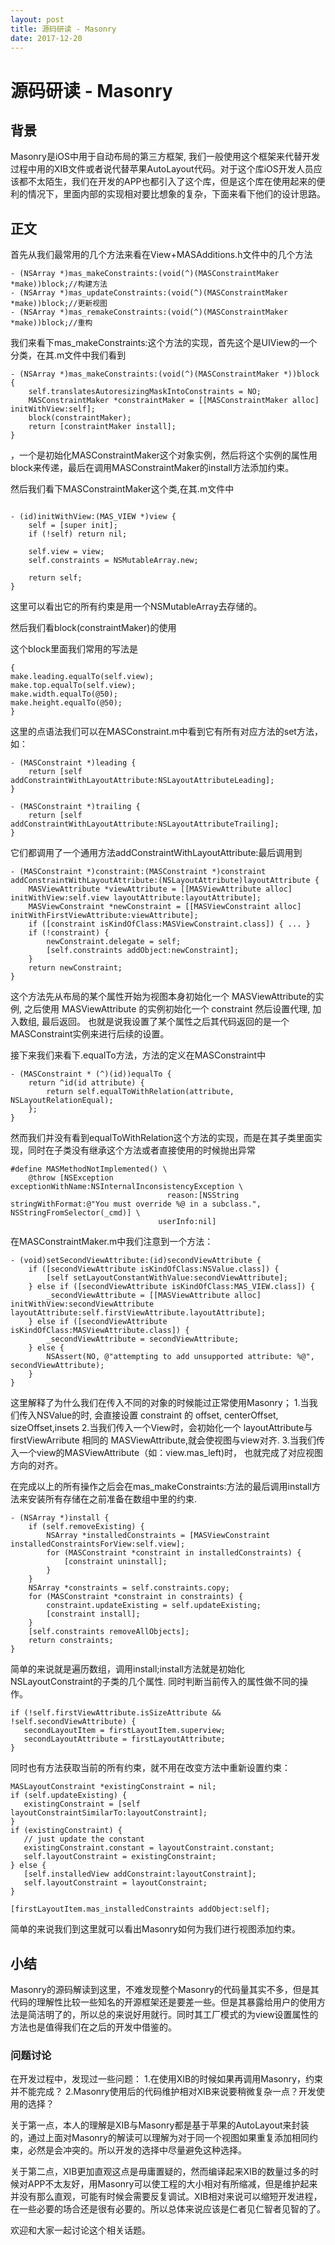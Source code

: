 ```yaml
---
layout: post
title: 源码研读 - Masonry
date: 2017-12-20 
---
```


# 源码研读 - Masonry

## 背景
  Masonry是iOS中用于自动布局的第三方框架, 我们一般使用这个框架来代替开发过程中用的XIB文件或者说代替苹果AutoLayout代码。对于这个库iOS开发人员应该都不太陌生，我们在开发的APP也都引入了这个库，但是这个库在使用起来的便利的情况下，里面内部的实现相对要比想象的复杂，下面来看下他们的设计思路。
  
## 正文
首先从我们最常用的几个方法来看在View+MASAdditions.h文件中的几个方法

```
- (NSArray *)mas_makeConstraints:(void(^)(MASConstraintMaker *make))block;//构建方法
- (NSArray *)mas_updateConstraints:(void(^)(MASConstraintMaker *make))block;//更新视图
- (NSArray *)mas_remakeConstraints:(void(^)(MASConstraintMaker *make))block;//重构
```
我们来看下mas_makeConstraints:这个方法的实现，首先这个是UIView的一个分类，在其.m文件中我们看到

```
- (NSArray *)mas_makeConstraints:(void(^)(MASConstraintMaker *))block {
    self.translatesAutoresizingMaskIntoConstraints = NO;
    MASConstraintMaker *constraintMaker = [[MASConstraintMaker alloc] initWithView:self];
    block(constraintMaker);
    return [constraintMaker install];
}
```

，一个是初始化MASConstraintMaker这个对象实例，然后将这个实例的属性用block来传递，最后在调用MASConstraintMaker的install方法添加约束。

然后我们看下MASConstraintMaker这个类,在其.m文件中

```

- (id)initWithView:(MAS_VIEW *)view {
    self = [super init];
    if (!self) return nil;
    
    self.view = view;
    self.constraints = NSMutableArray.new;
    
    return self;
}

```

这里可以看出它的所有约束是用一个NSMutableArray去存储的。

然后我们看block(constraintMaker)的使用

这个block里面我们常用的写法是

```
{
make.leading.equalTo(self.view);
make.top.equalTo(self.view);
make.width.equalTo(@50);
make.height.equalTo(@50);
}
```
这里的点语法我们可以在MASConstraint.m中看到它有所有对应方法的set方法，如：

```
- (MASConstraint *)leading {
    return [self addConstraintWithLayoutAttribute:NSLayoutAttributeLeading];
}

- (MASConstraint *)trailing {
    return [self addConstraintWithLayoutAttribute:NSLayoutAttributeTrailing];
}
```

它们都调用了一个通用方法addConstraintWithLayoutAttribute:最后调用到

```
- (MASConstraint *)constraint:(MASConstraint *)constraint addConstraintWithLayoutAttribute:(NSLayoutAttribute)layoutAttribute {
    MASViewAttribute *viewAttribute = [[MASViewAttribute alloc] initWithView:self.view layoutAttribute:layoutAttribute];
    MASViewConstraint *newConstraint = [[MASViewConstraint alloc] initWithFirstViewAttribute:viewAttribute];
    if ([constraint isKindOfClass:MASViewConstraint.class]) { ... }
    if (!constraint) {
        newConstraint.delegate = self;
        [self.constraints addObject:newConstraint];
    }
    return newConstraint;
}

```

这个方法先从布局的某个属性开始为视图本身初始化一个 MASViewAttribute的实例, 之后使用 MASViewAttribute 的实例初始化一个 constraint 然后设置代理, 加入数组, 最后返回。
也就是说我设置了某个属性之后其代码返回的是一个MASConstraint实例来进行后续的设置。

接下来我们来看下.equalTo方法，方法的定义在MASConstraint中

```
- (MASConstraint * (^)(id))equalTo {
    return ^id(id attribute) {
        return self.equalToWithRelation(attribute, NSLayoutRelationEqual);
    };
}
```

然而我们并没有看到equalToWithRelation这个方法的实现，而是在其子类里面实现，同时在子类没有继承这个方法或者直接使用的时候抛出异常

```
#define MASMethodNotImplemented() \
    @throw [NSException exceptionWithName:NSInternalInconsistencyException \
                                   reason:[NSString stringWithFormat:@"You must override %@ in a subclass.", NSStringFromSelector(_cmd)] \
                                 userInfo:nil]

```

在MASConstraintMaker.m中我们注意到一个方法：

```
- (void)setSecondViewAttribute:(id)secondViewAttribute {
    if ([secondViewAttribute isKindOfClass:NSValue.class]) {
        [self setLayoutConstantWithValue:secondViewAttribute];
    } else if ([secondViewAttribute isKindOfClass:MAS_VIEW.class]) {
        _secondViewAttribute = [[MASViewAttribute alloc] initWithView:secondViewAttribute layoutAttribute:self.firstViewAttribute.layoutAttribute];
    } else if ([secondViewAttribute isKindOfClass:MASViewAttribute.class]) {
        _secondViewAttribute = secondViewAttribute;
    } else {
        NSAssert(NO, @"attempting to add unsupported attribute: %@", secondViewAttribute);
    }
}
```

这里解释了为什么我们在传入不同的对象的时候能过正常使用Masonry；
1.当我们传入NSValue的时, 会直接设置 constraint 的 offset, centerOffset, sizeOffset,insets 
2.当我们传入一个View时，会初始化一个 layoutAttribute与 firstViewArribute 相同的 MASViewAttribute,就会使视图与view对齐.
3.当我们传入一个view的MASViewAttribute（如：view.mas_left)时，
也就完成了对应视图方向的对齐。

在完成以上的所有操作之后会在mas_makeConstraints:方法的最后调用install方法来安装所有存储在之前准备在数组中里的约束.


```
- (NSArray *)install {
    if (self.removeExisting) {
        NSArray *installedConstraints = [MASViewConstraint installedConstraintsForView:self.view];
        for (MASConstraint *constraint in installedConstraints) {
            [constraint uninstall];
        }
    }
    NSArray *constraints = self.constraints.copy;
    for (MASConstraint *constraint in constraints) {
        constraint.updateExisting = self.updateExisting;
        [constraint install];
    }
    [self.constraints removeAllObjects];
    return constraints;
}
```
简单的来说就是遍历数组，调用install;install方法就是初始化NSLayoutConstraint的子类的几个属性. 同时判断当前传入的属性做不同的操作。

```
if (!self.firstViewAttribute.isSizeAttribute && !self.secondViewAttribute) {
   secondLayoutItem = firstLayoutItem.superview;
   secondLayoutAttribute = firstLayoutAttribute;
}
```
同时也有方法获取当前的所有约束，就不用在改变方法中重新设置约束：

```
MASLayoutConstraint *existingConstraint = nil;
if (self.updateExisting) {
   existingConstraint = [self layoutConstraintSimilarTo:layoutConstraint];
}
if (existingConstraint) {
   // just update the constant
   existingConstraint.constant = layoutConstraint.constant;
   self.layoutConstraint = existingConstraint;
} else {
   [self.installedView addConstraint:layoutConstraint];
   self.layoutConstraint = layoutConstraint;
}
    
[firstLayoutItem.mas_installedConstraints addObject:self];
```

简单的来说我们到这里就可以看出Masonry如何为我们进行视图添加约束。
## 小结
Masonry的源码解读到这里，不难发现整个Masonry的代码量其实不多，但是其代码的理解性比较一些知名的开源框架还是要差一些。但是其暴露给用户的使用方法是简洁明了的，所以总的来说好用就行。同时其工厂模式的为view设置属性的方法也是值得我们在之后的开发中借鉴的。

### 问题讨论
在开发过程中，发现过一些问题：
1.在使用XIB的时候如果再调用Masonry，约束并不能完成？
2.Masonry使用后的代码维护相对XIB来说要稍微复杂一点？开发使用的选择？


关于第一点，本人的理解是XIB与Masonry都是基于苹果的AutoLayout来封装的，通过上面对Masonry的解读可以理解为对于同一个视图如果重复添加相同约束，必然是会冲突的。所以开发的选择中尽量避免这种选择。

关于第二点，XIB更加直观这点是毋庸置疑的，然而编译起来XIB的数量过多的时候对APP不太友好，用Masonry可以使工程的大小相对有所缩减，但是维护起来并没有那么直观，可能有时候会需要反复调试。XIB相对来说可以缩短开发进程，在一些必要的场合还是很有必要的。所以总体来说应该是仁者见仁智者见智的了。

欢迎和大家一起讨论这个相关话题。







  

